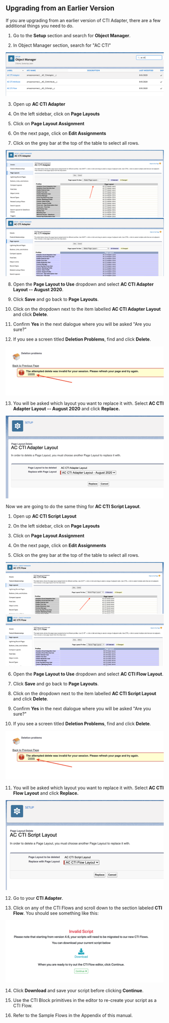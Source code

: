 <h2 class="toc">Upgrading from an Earlier Version</h2>

If you are upgrading from an earlier version of CTI Adapter, there are a
few additional things you need to do.

1.  Go to the **Setup** section and search for **Object Manager**.

2.  In Object Manager section, search for "AC CTI"

<img src="../media/image104.png" />

3.  Open up **AC CTI Adapter**

4.  On the left sidebar, click on **Page Layouts**

5.  Click on **Page Layout Assignment**

6.  On the next page, click on **Edit Assignments**

7.  Click on the grey bar at the top of the table to select all rows.

<img src="../media/image105.png" />

<img src="../media/image106.png" />

8.  Open the **Page Layout to Use** dropdown and select **AC CTI Adapter
    Layout -- August 2020**.

9.  Click **Save** and go back to **Page Layouts**.

10. Click on the dropdown next to the item labelled **AC CTI Adapter
    Layout** and click **Delete**.

11. Confirm **Yes** in the next dialogue where you will be asked "Are
    you sure?"

12. If you see a screen titled **Deletion Problems**, find and click
    **Delete**.

<img src="../media/image107.png" />

13. You will be asked which layout you want to replace it with. Select
    **AC CTI Adapter Layout -- August 2020** and click **Replace.**

<img src="../media/image108.png" />

Now we are going to do the same thing for **AC CTI Script Layout**.

1.  Open up **AC CTI Script Layout**

2.  On the left sidebar, click on **Page Layouts**

3.  Click on **Page Layout Assignment**

4.  On the next page, click on **Edit Assignments**

5.  Click on the grey bar at the top of the table to select all rows.

<img src="../media/image109.png" />

<img src="../media/image110.png" />

6.  Open the **Page Layout to Use** dropdown and select **AC CTI Flow
    Layout**.

7.  Click **Save** and go back to **Page Layouts**.

8.  Click on the dropdown next to the item labelled **AC CTI Script
    Layout** and click **Delete**.

9.  Confirm **Yes** in the next dialogue where you will be asked "Are
    you sure?"

10. If you see a screen titled **Deletion Problems**, find and click
    **Delete**.

<img src="../media/image107.png" />

11. You will be asked which layout you want to replace it with. Select
    **AC CTI Flow Layout** and click **Replace.**

<img src="../media/image111.png" />

12. Go to your **CTI Adapter**.

13. Click on any of the CTI Flows and scroll down to the section labeled
    **CTI Flow**. You should see something like this:

<img src="../media/image112.png" />

14. Click **Download** and save your script before clicking
    **Continue**.

15. Use the CTI Block primitives in the editor to re-create your script
    as a CTI Flow.

16. Refer to the Sample Flows in the Appendix of this manual.
